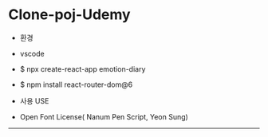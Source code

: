 # Clone-poj-Udemy

- 환경
- vscode
- $ npx create-react-app emotion-diary
- $ npm install react-router-dom@6

- 사용 USE
- Open Font License( Nanum Pen Script, Yeon Sung)

---
